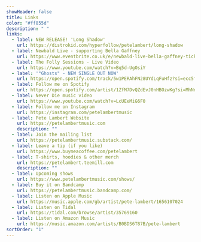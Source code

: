 ```yaml
---
showHeader: false
title: Links
color: "#ff855d"
description: " "
links:
  - label: NEW RELEASE! 'Long Shadow'
    url: https://distrokid.com/hyperfollow/petelambert/long-shadow
  - label: Newbald Live - supporting Bella Gaffney
    url: https://www.eventbrite.co.uk/e/newbald-live-bella-gaffney-tickets-769768226487?aff=aff0bandsintown&fbclid=IwAR2SQrtdTijhVcacZou0Zte_53gFGTfjizr8ZEXPYh1tFUbL2KB-za59FDY&bit_userid=${user_id}&appId=wf_jjj.oryyntnssarlzhfvp.pbz&comeFrom=242&artist_event_id=104963668
  - label: The Folly Sessions - Live Video
    url: https://www.youtube.com/watch?v=Bq5d-UgOsiY
  - label: '"Ghosts" - NEW SINGLE OUT NOW'
    url: https://open.spotify.com/track/5w1PERAhFN28UYdLqFuHfz?si=ecc5f8387bba47cb
  - label: Follow me on Spotify
    url: https://open.spotify.com/artist/1ZfM7DvQZdEvJ0nHBOzwKg?si=MhNnjP3DQKCayjcyKUVx2Q
  - label: Never Die music video
    url: https://www.youtube.com/watch?v=LcUEeMiG6F0
  - label: Follow me on Instagram
    url: https://instagram.com/petelambertmusic
  - label: Pete Lambert Website
    url: https://petelambertmusic.com
    description: ""
  - label: Join the mailing list
    url: https://petelambertmusic.substack.com/
  - label: Leave a tip (if you like)
    url: https://www.buymeacoffee.com/petelambert
  - label: T-shirts, hoodies & other merch
    url: https://petelambert.teemill.com
    description: ""
  - label: Upcoming shows
    url: https://www.petelambertmusic.com/shows/
  - label: Buy it on Bandcamp
    url: https://petelambertmusic.bandcamp.com/
  - label: Listen on Apple Music
    url: https://music.apple.com/gb/artist/pete-lambert/1656107024
  - label: Listen on Tidal
    url: https://tidal.com/browse/artist/35769160
  - label: Listen on Amazon Music
    url: https://music.amazon.com/artists/B0BDS6T87B/pete-lambert
sortOrder: "1"
---
```

